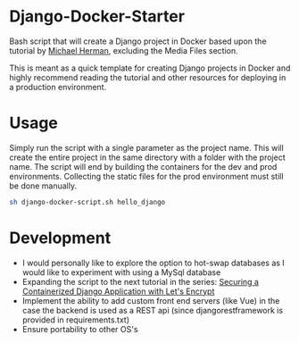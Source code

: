 # Django-Docker-Starter

Bash script that will create a Django project in Docker based upon the tutorial by [Michael Herman](https://testdriven.io/blog/dockerizing-django-with-postgres-gunicorn-and-nginx/), excluding the Media Files section.

This is meant as a quick template for creating Django projects in Docker and highly recommend reading the tutorial and other resources for deploying in a production environment.

# Usage

Simply run the script with a single parameter as the project name. This will create the entire project in the same directory with a folder with the project name.
The script will end by building the containers for the dev and prod environments. Collecting the static files for the prod environment must still be done manually.

```bash
sh django-docker-script.sh hello_django
```

# Development

- I would personally like to explore the option to hot-swap databases as I would like to experiment with using a MySql database
- Expanding the script to the next tutorial in the series: [Securing a Containerized Django Application with Let's Encrypt](https://testdriven.io/blog/django-lets-encrypt/)
- Implement the ability to add custom front end servers (like Vue) in the case the backend is used as a REST api (since djangorestframework is provided in requirements.txt)
- Ensure portability to other OS's

